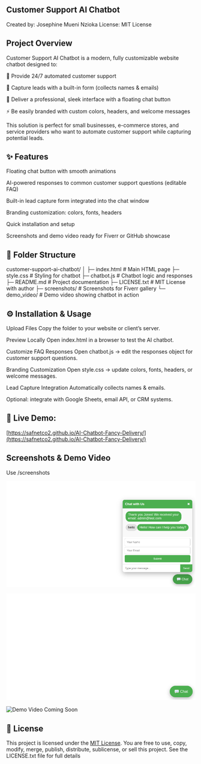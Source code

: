 
 ## Customer Support AI Chatbot

Created by: Josephine Mueni Nzioka
License: MIT License

## Project Overview

Customer Support AI Chatbot is a modern, fully customizable website chatbot designed to:

💬 Provide 24/7 automated customer support

📝 Capture leads with a built-in form (collects names & emails)

🎨 Deliver a professional, sleek interface with a floating chat button

⚡ Be easily branded with custom colors, headers, and welcome messages

This solution is perfect for small businesses, e-commerce stores, and service providers who want to automate customer support while capturing potential leads.

## ✨ Features

Floating chat button with smooth animations

AI-powered responses to common customer support questions (editable FAQ)

Built-in lead capture form integrated into the chat window

Branding customization: colors, fonts, headers

Quick installation and setup

Screenshots and demo video ready for Fiverr or GitHub showcase

## 📂 Folder Structure
customer-support-ai-chatbot/
│
├─ index.html         # Main HTML page
├─ style.css          # Styling for chatbot
├─ chatbot.js         # Chatbot logic and responses
├─ README.md          # Project documentation
├─ LICENSE.txt        # MIT License with author
├─ screenshots/       # Screenshots for Fiverr gallery
└─ demo_video/        # Demo video showing chatbot in action

## ⚙️ Installation & Usage

Upload Files
Copy the folder to your website or client’s server.

Preview Locally
Open index.html in a browser to test the AI chatbot.

Customize FAQ Responses
Open chatbot.js → edit the responses object for customer support questions.

Branding Customization
Open style.css → update colors, fonts, headers, or welcome messages.

Lead Capture Integration
Automatically collects names & emails.

Optional: integrate with Google Sheets, email API, or CRM systems.

## 🔗 Live Demo: 
[https://safnetco2.github.io/AI-Chatbot-Fancy-Delivery/](https://safnetco2.github.io/AI-Chatbot-Fancy-Delivery/)


## Screenshots & Demo Video 

Use /screenshots

![Chatbot Screenshot 1](./Screenshots/Screenshot%20from%202025-09-04%2016-24-32.png)

![Chatbot Screenshot 2](./Screenshots/chatbot2.png)

![Demo Video Coming Soon](./demo_video/placeholder.png)




## 📜 License

This project is licensed under the [MIT License](https://opensource.org/licenses/MIT). 
You are free to use, copy, modify, merge, publish, distribute, sublicense, or sell this project. 
See the LICENSE.txt file for full details



